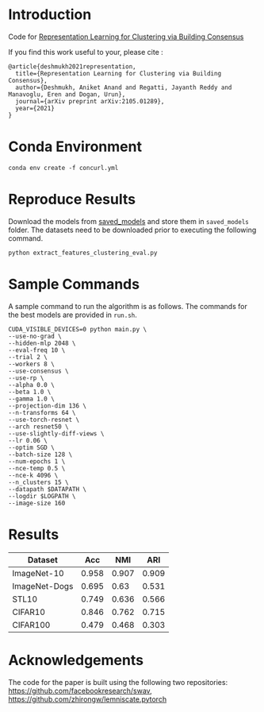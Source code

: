 # Introduction 
Code for [Representation Learning for Clustering via Building Consensus](https://arxiv.org/pdf/2105.01289.pdf)

If you find this work useful to your, please cite :
```
@article{deshmukh2021representation,
  title={Representation Learning for Clustering via Building Consensus},
  author={Deshmukh, Aniket Anand and Regatti, Jayanth Reddy and Manavoglu, Eren and Dogan, Urun},
  journal={arXiv preprint arXiv:2105.01289},
  year={2021}
}
```

# Conda Environment

`conda env create -f concurl.yml`


# Reproduce Results
Download the models from [saved_models](https://drive.google.com/file/d/1iYw5mS8poqhaAOkeyGujQuuxEtUk8Xcc/view?usp=sharing) and store them in `saved_models` folder. The datasets need to be downloaded prior to executing the following command. 

`python extract_features_clustering_eval.py`


# Sample Commands

A sample command to run the algorithm is as follows. The commands for the best models are provided in `run.sh`.

```
CUDA_VISIBLE_DEVICES=0 python main.py \
--use-no-grad \
--hidden-mlp 2048 \
--eval-freq 10 \
--trial 2 \
--workers 8 \
--use-consensus \
--use-rp \
--alpha 0.0 \
--beta 1.0 \
--gamma 1.0 \
--projection-dim 136 \
--n-transforms 64 \
--use-torch-resnet \
--arch resnet50 \
--use-slightly-diff-views \
--lr 0.06 \
--optim SGD \
--batch-size 128 \
--num-epochs 1 \
--nce-temp 0.5 \
--nce-k 4096 \
--n_clusters 15 \
--datapath $DATAPATH \
--logdir $LOGPATH \
--image-size 160 

```


# Results

| Dataset | Acc | NMI | ARI | 
| ---- | ---- | ---- | ---- | 
| ImageNet-10 | 0.958 | 0.907 | 0.909 |
| ImageNet-Dogs | 0.695 | 0.63 | 0.531 | 
| STL10 | 0.749 | 0.636 | 0.566 |
| CIFAR10 | 0.846 | 0.762 | 0.715 | 
| CIFAR100 | 0.479 | 0.468 | 0.303 |


# Acknowledgements
The code for the paper is built using the following two repositories: https://github.com/facebookresearch/swav, https://github.com/zhirongw/lemniscate.pytorch
